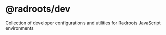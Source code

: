 # @radroots/dev

Collection of developer configurations and utilities for Radroots JavaScript environments